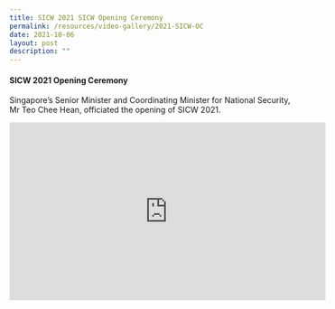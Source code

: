 ```yaml
---
title: SICW 2021 SICW Opening Ceremony
permalink: /resources/video-gallery/2021-SICW-OC
date: 2021-10-06
layout: post
description: ""
---
```

#### **SICW 2021 Opening Ceremony**

Singapore’s Senior Minister and Coordinating Minister for National Security, Mr Teo Chee Hean, officiated the opening of SICW 2021.

<iframe width="560" height="315" src="https://www.youtube.com/embed/xJfKG86pW2w" title="YouTube video player" frameborder="0" allow="accelerometer; autoplay; clipboard-write; encrypted-media; gyroscope; picture-in-picture" allowfullscreen></iframe>